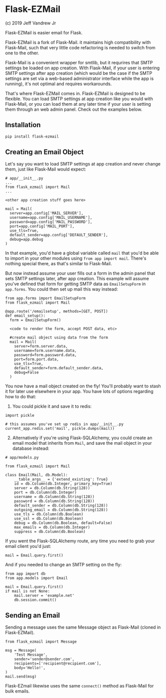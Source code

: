 # Flask-EZMail

(c) 2019 Jeff Vandrew Jr

Flask-EZMail is easier email for Flask. 

Flask-EZMail is a fork of Flask-Mail. it maintains high compatibility with Flask-Mail, such that very little code refactoring is needed to switch from one to the other.

Flask-Mail is a convenient wrapper for smtlib, but it requrires that SMTP settings be loaded on app creation. With Flask-Mail, if your user is entering SMTP settings after app creation (which would be the case if the SMTP settings are set via a web-based administrator interface while the app is running), it's not optimal and requires workarounds.

That's where Flask-EZMail comes in. Flask-EZMail is designed to be flexible. You can load SMTP settings at app creation like you would with Flask-Mail, or you can load them at any later time if your user is setting them through an web admin panel. Check out the examples below.

## Installation
```bash
pip install flask-ezmail
```

## Creating an Email Object

Let's say you want to load SMTP settings at app creation and never change them, just like Flask-Mail would expect:
```python3
# app/__init__.py
...
from flask_ezmail import Mail
...

<other app creation stuff goes here>

mail = Mail(
  server=app.config['MAIL_SERVER'],
  username=app.config['MAIL_USERNAME'],
  password=app.config['MAIL_PASSWORD'],
  port=app.config['MAIL_PORT'],
  use_tls=True,
  default_sender=app.config['DEFAULT_SENDER'],
  debug=app.debug
)
```

In that example, you'd have a global variable called `mail` that you'd be able to import in your other modules using `from app import mail`. There's nothing special there, as that's similar to Flask-Mail. 

But now instead assume your user fills out a form in the admin panel that sets SMTP settings later, after app creation. This example will assume you've defined that form for getting SMTP data as `EmailSetupForm` in `app.forms`. You could then set up mail this way instead:

```python3
from app.forms import EmailSetupForm
from flask_ezmail import Mail

@app.route('/emailsetup', methods=[GET, POST])
def email_setup():
  form = EmailSetupForm()
  
  <code to render the form, accept POST data, etc>

  #create mail object using data from the form
  mail = Mail(
    server=form.server.data,
    username=form.username.data,
    password=form.password.data,
    port=form.port.data,
    use_tls=True,
    default_sender=form.default_sender.data,
    debug=False
  )
```
You now have a mail object created on the fly! You'll probably want to stash it for later use elsewhere in your app. You have lots of options regarding how to do that:

1. You could pickle it and save it to redis:
```python3
import pickle

# this assumes you've set up redis in app/__init__.py
current_app.redis.set('mail', pickle.dumps(mail))
```
2. Alternatively if you're using Flask-SQLAlchemy, you could create an email model that inherits from `Mail`, and save the mail object in your database instead:
```python3
# app/models.py

from flask_ezmail import Mail

class Email(Mail, db.Model):
    __table_args__ = {'extend_existing': True}
    id = db.Column(db.Integer, primary_key=True)
    server = db.Column(db.String(128))
    port = db.Column(db.Integer)
    username = db.Column(db.String(128))
    password = db.Column(db.String(128))
    default_sender = db.Column(db.String(128))
    outgoing_email = db.Column(db.String(128))
    use_tls = db.Column(db.Boolean)
    use_ssl = db.Column(db.Boolean)
    debug = db.Column(db.Boolean, default=False)
    max_emails = db.Column(db.Integer)
    suppress = db.Column(db.Boolean)
```
If you went the Flask-SQLAlchemy route, any time you need to grab your email client you'd just:
```python3
mail = Email.query.first()
```
And if you needed to change an SMTP setting on the fly:
```python3
from app import db
from app.models import Email

mail = Email.query.first()
if mail is not None:
    mail.server = 'example.net'
    db.session.commit()
```

## Sending an Email
Sending a message uses the same Message object as Flask-Mail (cloned in Flask-EZMail).
```python3
from flask_ezmail import Message

msg = Message(
    'Test Message',
    sender='sender@sender.com',
    recipients=['recipient@recipient.com'],
    body='Hello!',
)
mail.send(msg)
```
Flask-EZmail likewise uses the same `connect()` method as Flask-Mail for bulk emails.

